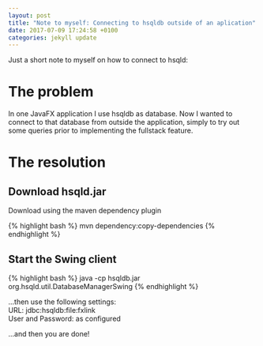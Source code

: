 ```yaml
---
layout: post
title: "Note to myself: Connecting to hsqldb outside of an aplication"
date: 2017-07-09 17:24:58 +0100
categories: jekyll update
---
```

Just a short note to myself on how to connect to hsqld:</br>

# The problem
In one JavaFX application I use hsqldb as database. Now I wanted to connect to that database from outside the application, simply to try out  some queries prior to implementing the fullstack feature.

# The resolution

## Download hsqld.jar
Download using the maven dependency plugin

{% highlight bash %}
mvn dependency:copy-dependencies
{% endhighlight %}

## Start the Swing client

{% highlight bash %}
java -cp hsqldb.jar org.hsqld.util.DatabaseManagerSwing
{% endhighlight %}

...then use the following settings:</br>
URL: jdbc:hsqldb:file:fxlink</br>
User and Password: as configured</br>

...and then you are done!


